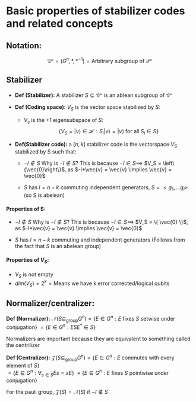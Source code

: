 # Basic properties of stabilizer codes and related concepts

## Notation:
$$\mathcal{G^n}=(G^n,*,*^{-1})=  \text{Arbitrary subgroup of } \mathcal{P^n}$$
## Stabilizer
- **Def (Stabilizer):** A stabilizer $S\subseteq \mathcal{G^n}$ is an ablean subgroup of $\mathcal{G^n}$ 


- **Def (Coding space):** $V_S$ is the vector space stabilized by $S$:
	- $V_s$ is the +1 eigensubspace of $S$: $$\{V_S =|v\rangle \in \mathcal{H} : S_i |v\rangle = |v\rangle \text{ for all } S_i \in S\}$$
- **Def(Stabilizer code):** a $[n,k]$ stabilizer code is the vectorspace $V_S$ stabilized by S such that:
	- $-I \notin S$
	 Why is $-I\notin S$?
		 This is because $-I\in S \implies$ $V_S = \left\{\vec{0}\right\}$, as $-I*\vec{v} = \vec{v} \implies \vec{v} = \vec{0}$ 

	- $S$ has $l=n-k$ commuting independent generators, $S = <g_1, ... g_l>$
	(so S is abelean)


#### Properties of S:
- $-I \notin S$ 
Why is $-I\notin S$?
	This is because $-I\in S \implies$ $V_S = \{ \vec{0} \}$, as $-I*\vec{v} = \vec{v} \implies \vec{v} = \vec{0}$ 

- $S$ has $l=n-k$ commuting and independent generators
		(Follows from the fact that $S$ is an abelean group)

#### Properties of $V_S$:
- $V_S$ is not empty
- $dim(V_S)= 2^{k} = \text{Means we have k error corrected/logical qubits}$


## Normalizer/centralizer:
**Def (Normalizer):** $\mathcal{N}(S\subseteq_\text{group} G^n)=\{E\in G^n: E \text{ fixes } S \text{ setwise under conjugation}\}$ 
														$= \{E\in G^n : E SE^\dagger \in S \}$

Normalizers are important because they are equivalent to something called the centrilizer

**Def (Centralizer):**  $\mathcal{Z}(S\subseteq_\text{group} G^n)=\{E\in G^n : E\text{ commutes with every element of }S\}$  
														$= \{E\in G^n : \forall_{s\in S} {E s=sE} \}$
														$\equiv\{E\in G^n: E \text{ fixes } S \text{ pointwise under conjugation}\}$

For the pauli group, $\mathcal{Z}(S)=\mathcal{N}(S)$ if $-I \notin S$
